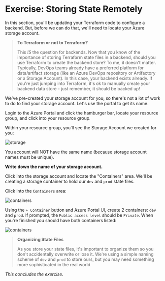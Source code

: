 # Exercise: Storing State Remotely

In this section, you'll be updating your Terraform code to configure a backend. But, before we can do that, we'll need to locate your Azure storage account. 

> **To Terraform or not to Terraform?**
>
> This *IS* the question for backends. Now that you know of the importance of storing Terraform state files in a backend, should you use Terraform to create the backend store? To me, it doesn't matter. Typically, DevOps teams already have a preferred platform for data/artifact storage (like an Azure DevOps repository or Artifactory or a Storage Account). In this case, your backend exists already. If you're just jumping into Terraform, it's ok to manually create your backend data store - just remember, it should be backed up!

We've pre-created your storage account for you, so there's not a lot of work to do to find your storage account. Let's use the portal to get its name.

Login to the Azure Portal and click the hamburger bar, locate your resource group, and click into your resource group.

Within your resource group, you'll see the Storage Account we created for you:

![storage](\.attachments\images\Managing-Terraform-State\storage-account.png)

You account will NOT have the same name (because storage account names must be unique).

**Write down the name of your storage account.**

Click into the storage account and locate the "Containers" area. We'll be creating a storage container to hold our `dev` and `prod` state files. 

Click into the `Containers` area:

![containers](\.attachments\images\Managing-Terraform-State\containers.png)


Using the `+ Container` button and Azure Portal UI, create 2 containers: `dev` and `prod`. If prompted, the `Public access level` should be `Private`. When you're finished you should have both containers listed:

![containers](\.attachments\images\Managing-Terraform-State\containers2.png)

> **Organizing State Files**
>
> As you store your state files, it's important to organize them so you don't accidentally overwrite or lose it. We're using a simple naming scheme of `dev` and `prod` to store ours, but you may need something more sophisticated in the real world.

_This concludes the exercise._